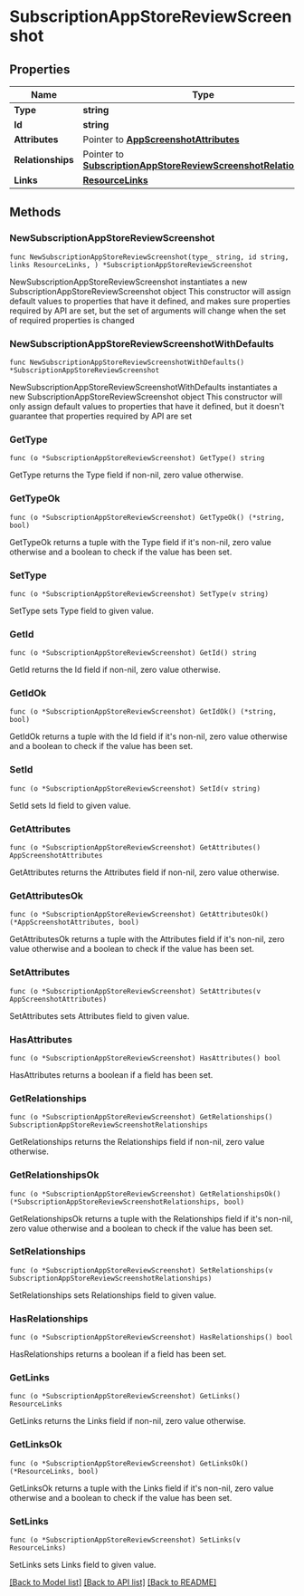 # SubscriptionAppStoreReviewScreenshot

## Properties

Name | Type | Description | Notes
------------ | ------------- | ------------- | -------------
**Type** | **string** |  | 
**Id** | **string** |  | 
**Attributes** | Pointer to [**AppScreenshotAttributes**](AppScreenshotAttributes.md) |  | [optional] 
**Relationships** | Pointer to [**SubscriptionAppStoreReviewScreenshotRelationships**](SubscriptionAppStoreReviewScreenshotRelationships.md) |  | [optional] 
**Links** | [**ResourceLinks**](ResourceLinks.md) |  | 

## Methods

### NewSubscriptionAppStoreReviewScreenshot

`func NewSubscriptionAppStoreReviewScreenshot(type_ string, id string, links ResourceLinks, ) *SubscriptionAppStoreReviewScreenshot`

NewSubscriptionAppStoreReviewScreenshot instantiates a new SubscriptionAppStoreReviewScreenshot object
This constructor will assign default values to properties that have it defined,
and makes sure properties required by API are set, but the set of arguments
will change when the set of required properties is changed

### NewSubscriptionAppStoreReviewScreenshotWithDefaults

`func NewSubscriptionAppStoreReviewScreenshotWithDefaults() *SubscriptionAppStoreReviewScreenshot`

NewSubscriptionAppStoreReviewScreenshotWithDefaults instantiates a new SubscriptionAppStoreReviewScreenshot object
This constructor will only assign default values to properties that have it defined,
but it doesn't guarantee that properties required by API are set

### GetType

`func (o *SubscriptionAppStoreReviewScreenshot) GetType() string`

GetType returns the Type field if non-nil, zero value otherwise.

### GetTypeOk

`func (o *SubscriptionAppStoreReviewScreenshot) GetTypeOk() (*string, bool)`

GetTypeOk returns a tuple with the Type field if it's non-nil, zero value otherwise
and a boolean to check if the value has been set.

### SetType

`func (o *SubscriptionAppStoreReviewScreenshot) SetType(v string)`

SetType sets Type field to given value.


### GetId

`func (o *SubscriptionAppStoreReviewScreenshot) GetId() string`

GetId returns the Id field if non-nil, zero value otherwise.

### GetIdOk

`func (o *SubscriptionAppStoreReviewScreenshot) GetIdOk() (*string, bool)`

GetIdOk returns a tuple with the Id field if it's non-nil, zero value otherwise
and a boolean to check if the value has been set.

### SetId

`func (o *SubscriptionAppStoreReviewScreenshot) SetId(v string)`

SetId sets Id field to given value.


### GetAttributes

`func (o *SubscriptionAppStoreReviewScreenshot) GetAttributes() AppScreenshotAttributes`

GetAttributes returns the Attributes field if non-nil, zero value otherwise.

### GetAttributesOk

`func (o *SubscriptionAppStoreReviewScreenshot) GetAttributesOk() (*AppScreenshotAttributes, bool)`

GetAttributesOk returns a tuple with the Attributes field if it's non-nil, zero value otherwise
and a boolean to check if the value has been set.

### SetAttributes

`func (o *SubscriptionAppStoreReviewScreenshot) SetAttributes(v AppScreenshotAttributes)`

SetAttributes sets Attributes field to given value.

### HasAttributes

`func (o *SubscriptionAppStoreReviewScreenshot) HasAttributes() bool`

HasAttributes returns a boolean if a field has been set.

### GetRelationships

`func (o *SubscriptionAppStoreReviewScreenshot) GetRelationships() SubscriptionAppStoreReviewScreenshotRelationships`

GetRelationships returns the Relationships field if non-nil, zero value otherwise.

### GetRelationshipsOk

`func (o *SubscriptionAppStoreReviewScreenshot) GetRelationshipsOk() (*SubscriptionAppStoreReviewScreenshotRelationships, bool)`

GetRelationshipsOk returns a tuple with the Relationships field if it's non-nil, zero value otherwise
and a boolean to check if the value has been set.

### SetRelationships

`func (o *SubscriptionAppStoreReviewScreenshot) SetRelationships(v SubscriptionAppStoreReviewScreenshotRelationships)`

SetRelationships sets Relationships field to given value.

### HasRelationships

`func (o *SubscriptionAppStoreReviewScreenshot) HasRelationships() bool`

HasRelationships returns a boolean if a field has been set.

### GetLinks

`func (o *SubscriptionAppStoreReviewScreenshot) GetLinks() ResourceLinks`

GetLinks returns the Links field if non-nil, zero value otherwise.

### GetLinksOk

`func (o *SubscriptionAppStoreReviewScreenshot) GetLinksOk() (*ResourceLinks, bool)`

GetLinksOk returns a tuple with the Links field if it's non-nil, zero value otherwise
and a boolean to check if the value has been set.

### SetLinks

`func (o *SubscriptionAppStoreReviewScreenshot) SetLinks(v ResourceLinks)`

SetLinks sets Links field to given value.



[[Back to Model list]](../README.md#documentation-for-models) [[Back to API list]](../README.md#documentation-for-api-endpoints) [[Back to README]](../README.md)


